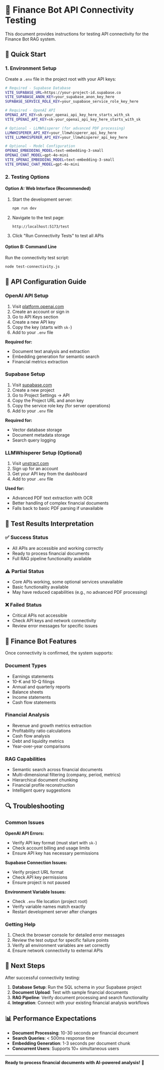 # 🏦 Finance Bot API Connectivity Testing

This document provides instructions for testing API connectivity for the Finance Bot RAG system.

## 🚀 Quick Start

### 1. Environment Setup

Create a `.env` file in the project root with your API keys:

```bash
# Required - Supabase Database
VITE_SUPABASE_URL=https://your-project-id.supabase.co
VITE_SUPABASE_ANON_KEY=your_supabase_anon_key_here
SUPABASE_SERVICE_ROLE_KEY=your_supabase_service_role_key_here

# Required - OpenAI API
OPENAI_API_KEY=sk-your_openai_api_key_here_starts_with_sk
VITE_OPENAI_API_KEY=sk-your_openai_api_key_here_starts_with_sk

# Optional - LLMWhisperer (for advanced PDF processing)
LLMWHISPERER_API_KEY=your_llmwhisperer_api_key_here
VITE_LLMWHISPERER_API_KEY=your_llmwhisperer_api_key_here

# Optional - Model Configuration
OPENAI_EMBEDDING_MODEL=text-embedding-3-small
OPENAI_CHAT_MODEL=gpt-4o-mini
VITE_OPENAI_EMBEDDING_MODEL=text-embedding-3-small
VITE_OPENAI_CHAT_MODEL=gpt-4o-mini
```

### 2. Testing Options

#### Option A: Web Interface (Recommended)

1. Start the development server:
   ```bash
   npm run dev
   ```

2. Navigate to the test page:
   ```
   http://localhost:5173/test
   ```

3. Click "Run Connectivity Tests" to test all APIs

#### Option B: Command Line

Run the connectivity test script:
```bash
node test-connectivity.js
```

## 🔧 API Configuration Guide

### OpenAI API Setup

1. Visit [platform.openai.com](https://platform.openai.com)
2. Create an account or sign in
3. Go to API Keys section
4. Create a new API key
5. Copy the key (starts with `sk-`)
6. Add to your `.env` file

**Required for:**
- Document text analysis and extraction
- Embedding generation for semantic search
- Financial metrics extraction

### Supabase Setup

1. Visit [supabase.com](https://supabase.com)
2. Create a new project
3. Go to Project Settings → API
4. Copy the Project URL and anon key
5. Copy the service role key (for server operations)
6. Add to your `.env` file

**Required for:**
- Vector database storage
- Document metadata storage
- Search query logging

### LLMWhisperer Setup (Optional)

1. Visit [unstract.com](https://unstract.com)
2. Sign up for an account
3. Get your API key from the dashboard
4. Add to your `.env` file

**Used for:**
- Advanced PDF text extraction with OCR
- Better handling of complex financial documents
- Falls back to basic PDF parsing if unavailable

## 🧪 Test Results Interpretation

### ✅ Success Status
- All APIs are accessible and working correctly
- Ready to process financial documents
- Full RAG pipeline functionality available

### ⚠️ Partial Status
- Core APIs working, some optional services unavailable
- Basic functionality available
- May have reduced capabilities (e.g., no advanced PDF processing)

### ❌ Failed Status
- Critical APIs not accessible
- Check API keys and network connectivity
- Review error messages for specific issues

## 🏦 Finance Bot Features

Once connectivity is confirmed, the system supports:

### Document Types
- Earnings statements
- 10-K and 10-Q filings
- Annual and quarterly reports
- Balance sheets
- Income statements
- Cash flow statements

### Financial Analysis
- Revenue and growth metrics extraction
- Profitability ratio calculations
- Cash flow analysis
- Debt and liquidity metrics
- Year-over-year comparisons

### RAG Capabilities
- Semantic search across financial documents
- Multi-dimensional filtering (company, period, metrics)
- Hierarchical document chunking
- Financial profile reconstruction
- Intelligent query suggestions

## 🔍 Troubleshooting

### Common Issues

**OpenAI API Errors:**
- Verify API key format (must start with `sk-`)
- Check account billing and usage limits
- Ensure API key has necessary permissions

**Supabase Connection Issues:**
- Verify project URL format
- Check API key permissions
- Ensure project is not paused

**Environment Variable Issues:**
- Check `.env` file location (project root)
- Verify variable names match exactly
- Restart development server after changes

### Getting Help

1. Check the browser console for detailed error messages
2. Review the test output for specific failure points
3. Verify all environment variables are set correctly
4. Ensure network connectivity to external APIs

## 🚀 Next Steps

After successful connectivity testing:

1. **Database Setup**: Run the SQL schema in your Supabase project
2. **Document Upload**: Test with sample financial documents
3. **RAG Pipeline**: Verify document processing and search functionality
4. **Integration**: Connect with your existing financial analysis workflows

## 📊 Performance Expectations

- **Document Processing**: 10-30 seconds per financial document
- **Search Queries**: < 500ms response time
- **Embedding Generation**: 1-3 seconds per document chunk
- **Concurrent Users**: Supports 10+ simultaneous users

---

**Ready to process financial documents with AI-powered analysis!** 🎯 
